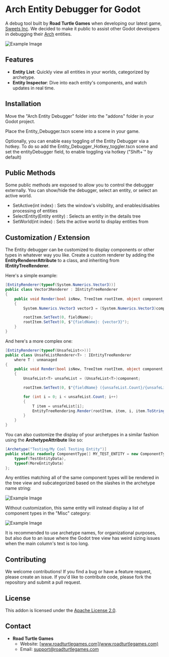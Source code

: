 # Arch Entity Debugger for Godot

A debug tool built by **Road Turtle Games** when developing our latest game, [Sweets Inc](https://twitter.com/SweetsIncGame). We decided to make it public to assist other Godot developers in debugging their [Arch](https://github.com/genaray/Arch) entities.

![Example Image](docs/example_main.png)

## Features

- **Entity List**: Quickly view all entities in your worlds, categorized by archetype.
- **Entity Inspector**: Dive into each entity's components, and watch updates in real time.

## Installation

Move the "Arch Entity Debugger" folder into the "addons" folder in your Godot project.

Place the Entity_Debugger.tscn scene into a scene in your game.

Optionally, you can enable easy toggling of the Entity Debugger via a hotkey.
To do so add the Entity_Debugger_Hotkey_toggler.tscn scene and set the entityDebugger field, to enable toggling via hotkey ("Shift+`" by default)

## Public Methods

Some public methods are exposed to allow you to control the debugger externally. You can show/hide the debugger, select an entity, or select an active world.

- SetActive(int index) : Sets the window's visibility, and enables/disables processing of entities
- SelectEntity(Entity entity) : Selects an entity in the details tree
- SetWorld(int index) : Sets the active world to display entities from

## Customization / Extension

The Entity debugger can be customized to display components or other types in whatever way you like. Create a custom renderer by adding the **EntityRendererAttribute** to a class, and inheriting from **IEntityTreeRenderer**.

Here's a simple example:

```C#
[EntityRenderer(typeof(System.Numerics.Vector3))]
public class Vector3Renderer : IEntityTreeRenderer
{
    public void Render(bool isNew, TreeItem rootItem, object component, string fieldName)
    {
        System.Numerics.Vector3 vector3 = (System.Numerics.Vector3)component;

        rootItem.SetText(0, fieldName);
        rootItem.SetText(0, $"{fieldName}: {vector3}");
    }
}
```

And here's a more complex one:

```C#
[EntityRenderer(typeof(UnsafeList<>))]
public class UnsafeListRenderer<T> : IEntityTreeRenderer
    where T : unmanaged
{
    public void Render(bool isNew, TreeItem rootItem, object component, string fieldName)
    {
        UnsafeList<T> unsafeList = (UnsafeList<T>)component;

        rootItem.SetText(0, $"{fieldName} ({unsafeList.Count}/{unsafeList.Capacity})");

        for (int i = 0; i < unsafeList.Count; i++)
        {
            T item = unsafeList[i];
            EntityTreeRendering.Render(rootItem, item, i, item.ToString());
        }
    }
}
```
You can also customize the display of your archetypes in a similar fashion using the **ArchetypeAttribute** like so:

```C#
[Archetype("Testing/My Cool Testing Entity")]
public static readonly ComponentType[] MY_TEST_ENTITY = new ComponentType[] {
    typeof(TestEntityData),
    typeof(MoreEntityData)
};
```

Any entities matching all of the same component types will be rendered in the tree view and subcategorized based on the slashes in the archetype name string:

![Example Image](docs/archetype_naming_1.png)

Without customization, this same entity will instead display a list of component types in the "Misc" category:

![Example Image](docs/archetype_naming_2.png)

It is recommended to use archetype names, for organizational purposes, but also due to an issue where the Godot tree view has weird sizing issues when the main column's text is too long.

## Contributing

We welcome contributions! If you find a bug or have a feature request, please create an issue. If you'd like to contribute code, please fork the repository and submit a pull request.

## License

This addon is licensed under the [Apache License 2.0](LICENSE.MD).

## Contact

- **Road Turtle Games** 
  - Website: [www.roadturtlegames.com](www.roadturtlegames.com)
  - Email: <support@roadturtlegames.com>
